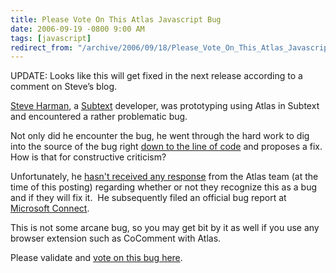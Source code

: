 ```yaml
---
title: Please Vote On This Atlas Javascript Bug
date: 2006-09-19 -0800 9:00 AM
tags: [javascript]
redirect_from: "/archive/2006/09/18/Please_Vote_On_This_Atlas_Javascript_Bug.aspx/"
---
```


UPDATE: Looks like this will get fixed in the next release according to
a comment on Steve’s blog.

[Steve Harman](http://stevenharman.net/blog/), a
[Subtext](http://subtextproject.com/) developer, was prototyping using
Atlas in Subtext and encountered a rather problematic bug.

Not only did he encounter the bug, he went through the hard work to dig
into the source of the bug right [down to the line of
code](http://stevenharman.net/blog/archive/2006/08/04/The_ATLAS_Framework__Callback_Handler_JavaScript_Bug.aspx#feedback)
and proposes a fix.  How is that for constructive criticism?

Unfortunately, he [hasn't received any
response](http://forums.asp.net/thread/1358123.aspx) from the Atlas team
(at the time of this posting) regarding whether or not they recognize
this as a bug and if they will fix it.  He subsequently filed an
official bug report at [Microsoft
Connect](https://connect.microsoft.com/).

This is not some arcane bug, so you may get bit by it as well if you use
any browser extension such as CoComment with Atlas. 

Please validate and [vote on this bug
here](https://connect.microsoft.com/VisualStudio/feedback/ViewFeedback.aspx?FeedbackID=186395).

